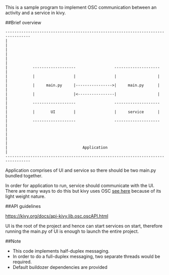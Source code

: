 This is a sample program to implement OSC communication between an activity and a service in kivy.


##Brief overview

```
---------------------------------------------------------------------------------
|                                                                               |
|                                                                               |
|                                                                               |
|           -------------------                 --------------------            |
|           |                 |                 |                  |            |
|           |     main.py     |---------------->|     main.py      |            |
|           |                 |<----------------|                  |            |
|           -------------------                 --------------------            |
|           |       UI        |                 |     service      |            |
|           -------------------                 --------------------            |
|                                                                               |
|                                                                               |
|                                 Application                                   |
---------------------------------------------------------------------------------
```

Application comprises of UI and service so there should be two main.py bundled together.


In order for application to run, service should communicate with the UI. There are many ways to do this
but kivy uses OSC [see here](./activity_service_comm/service/main.py) because of its light weight nature.


##API guidelines

https://kivy.org/docs/api-kivy.lib.osc.oscAPI.html


UI is the root of the project and hence can start services on start, therefore running the main.py of UI
is enough to launch the entire project.


##Note

* This code implements half-duplex messaging.
* In order to do a full-duplex messaging, two separate threads would be required.
* Default buildozer dependencies are provided